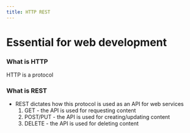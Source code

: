 ```yaml
---
title: HTTP REST
---
```


# Essential for web development

### What is HTTP

HTTP is a protocol

### What is REST

- REST dictates how this protocol is used as an API for web services
  1. GET - the API is used for requesting content
  1. POST/PUT - the API is used for creating/updating content
  1. DELETE - the API is used for deleting content
